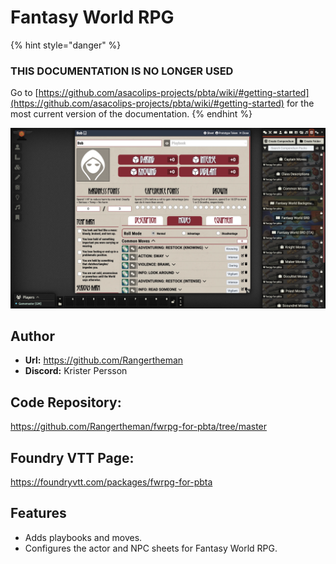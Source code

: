 # Fantasy World RPG

{% hint style="danger" %}
### THIS DOCUMENTATION IS NO LONGER USED

Go to [https://github.com/asacolips-projects/pbta/wiki/#getting-started](https://github.com/asacolips-projects/pbta/wiki/#getting-started) for the most current version of the documentation.
{% endhint %}

![screenshot](../.gitbook/assets/screenshots/fantasy_world.webp)

## Author

* **Url:** https://github.com/Rangertheman
* **Discord:** Krister Persson

## Code Repository:

https://github.com/Rangertheman/fwrpg-for-pbta/tree/master

## Foundry VTT Page:

https://foundryvtt.com/packages/fwrpg-for-pbta

## Features

* Adds playbooks and moves.
* Configures the actor and NPC sheets for Fantasy World RPG.
